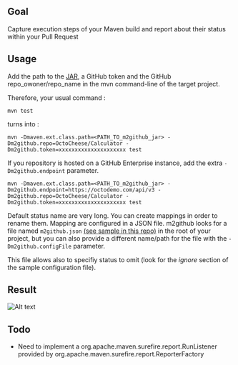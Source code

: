 ## Goal
Capture execution steps of your Maven build and report about their status within your Pull Request

## Usage
Add the path to the [JAR](https://github.com/helaili/m2github/releases/download/0.0.3/m2github-0.0.3-release.jar), a GitHub token and the GitHub repo_owoner/repo_name in the mvn command-line of the target project. 

Therefore, your usual command : 
```
mvn test
```
turns into : 
```
mvn -Dmaven.ext.class.path=<PATH_TO_m2github_jar> -Dm2github.repo=OctoCheese/Calculator -Dm2github.token=xxxxxxxxxxxxxxxxxxxxx test
```
If you repository is hosted on a GitHub Enterprise instance, add the extra ```-Dm2github.endpoint``` parameter. 
```
mvn -Dmaven.ext.class.path=<PATH_TO_m2github_jar> -Dm2github.endpoint=https://octodemo.com/api/v3 -Dm2github.repo=OctoCheese/Calculator -Dm2github.token=xxxxxxxxxxxxxxxxxxxxx test
```

Default status name are very long. You can create mappings in order to rename them. Mapping are configured in a JSON file. m2github looks for a file named ```m2github.json``` [(see sample in this repo)](./m2github.json) in the root of your project, but you can also provide a different name/path for the file with the ```-Dm2github.configFile``` parameter.

This file allows also to specifiy status to omit (look for the *ignore* section of the sample configuration file).

## Result

![Alt text](/../screenshots/status.png?raw=true "GitHub Status from Maven")



## Todo 
- Need to implement a org.apache.maven.surefire.report.RunListener 
          provided by org.apache.maven.surefire.report.ReporterFactory
